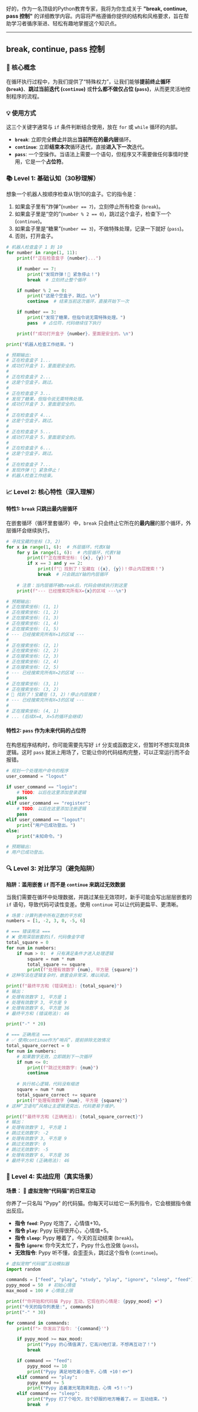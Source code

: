 好的，作为一名顶级的Python教育专家，我将为你生成关于 **"break, continue, pass 控制"** 的详细教学内容。内容将严格遵循你提供的结构和风格要求，旨在帮助学习者循序渐进、轻松有趣地掌握这个知识点。

---

## break, continue, pass 控制

### 🎯 核心概念

在循环执行过程中，为我们提供了“特殊权力”，让我们能够**提前终止循环 (`break`)**、**跳过当前迭代 (`continue`)** 或**什么都不做仅占位 (`pass`)**，从而更灵活地控制程序的流程。

### 💡 使用方式

这三个关键字通常与 `if` 条件判断结合使用，放在 `for` 或 `while` 循环的内部。

- **`break`**: 立即完全**终止**并跳出**当前所在的最内层**循环。
- **`continue`**: 立即**结束本次**循环迭代，直接**进入下一次**迭代。
- **`pass`**: 一个空操作。当语法上需要一个语句，但程序又不需要做任何事情时使用，它是一个**占位符**。

### 📚 Level 1: 基础认知（30秒理解）

想象一个机器人按顺序检查从1到10的盒子。它的指令是：
1.  如果盒子里有“炸弹”(`number == 7`)，立刻停止所有检查 (`break`)。
2.  如果盒子里是“空的”(`number % 2 == 0`)，跳过这个盒子，检查下一个 (`continue`)。
3.  如果盒子里是“糖果”(`number == 3`)，不做特殊处理，记录一下就好 (`pass`)。
4.  否则，打开盒子。

```python
# 机器人检查盒子 1 到 10
for number in range(1, 11):
    print(f"正在检查盒子 {number}...")

    if number == 7:
        print("发现炸弹！🚨 紧急停止！")
        break  # 立刻终止整个循环

    if number % 2 == 0:
        print("这是个空盒子，跳过。\n")
        continue  # 结束当前这次循环，直接开始下一次

    if number == 3:
        print("发现了糖果，但指令说无需特殊处理。")
        pass  # 占位符，代码继续往下执行

    print(f"成功打开盒子 {number}，里面是安全的。\n")

print("机器人检查工作结束。")

# 预期输出:
# 正在检查盒子 1...
# 成功打开盒子 1，里面是安全的。
#
# 正在检查盒子 2...
# 这是个空盒子，跳过。
#
# 正在检查盒子 3...
# 发现了糖果，但指令说无需特殊处理。
# 成功打开盒子 3，里面是安全的。
#
# 正在检查盒子 4...
# 这是个空盒子，跳过。
#
# 正在检查盒子 5...
# 成功打开盒子 5，里面是安全的。
#
# 正在检查盒子 6...
# 这是个空盒子，跳过。
#
# 正在检查盒子 7...
# 发现炸弹！🚨 紧急停止！
# 机器人检查工作结束。
```

### 📈 Level 2: 核心特性（深入理解）

#### 特性1: `break` 只跳出最内层循环

在嵌套循环（循环里套循环）中，`break` 只会终止它所在的**最内层**的那个循环，外层循环会继续执行。

```python
# 寻找宝藏的坐标 (3, 2)
for x in range(1, 6):  # 外层循环，代表X轴
    for y in range(1, 6):  # 内层循环，代表Y轴
        print(f"正在搜索坐标: ({x}, {y})")
        if x == 3 and y == 2:
            print(f"🎉 找到了！宝藏在 ({x}, {y})！停止内层搜索！")
            break  # 只会跳出Y轴的内层循环
    
    # 注意：当内层循环被break后，代码会继续执行到这里
    print(f"--- 已经搜索完所有X={x}的区域 ---\n")

# 预期输出:
# 正在搜索坐标: (1, 1)
# 正在搜索坐标: (1, 2)
# 正在搜索坐标: (1, 3)
# 正在搜索坐标: (1, 4)
# 正在搜索坐标: (1, 5)
# --- 已经搜索完所有X=1的区域 ---
#
# 正在搜索坐标: (2, 1)
# 正在搜索坐标: (2, 2)
# 正在搜索坐标: (2, 3)
# 正在搜索坐标: (2, 4)
# 正在搜索坐标: (2, 5)
# --- 已经搜索完所有X=2的区域 ---
#
# 正在搜索坐标: (3, 1)
# 正在搜索坐标: (3, 2)
# 🎉 找到了！宝藏在 (3, 2)！停止内层搜索！
# --- 已经搜索完所有X=3的区域 ---
#
# 正在搜索坐标: (4, 1)
# ... (后续X=4, X=5的循环会继续)
```

#### 特性2: `pass` 作为未来代码的占位符

在构思程序结构时，你可能需要先写好 `if` 分支或函数定义，但暂时不想实现具体逻辑。这时 `pass` 就派上用场了，它能让你的代码结构完整，可以正常运行而不会报错。

```python
# 规划一个处理用户命令的程序
user_command = "logout"

if user_command == "login":
    # TODO: 以后在这里添加登录逻辑
    pass
elif user_command == "register":
    # TODO: 以后在这里添加注册逻辑
    pass
elif user_command == "logout":
    print("用户已成功登出。")
else:
    print("未知命令。")

# 预期输出:
# 用户已成功登出。
```

### 🔍 Level 3: 对比学习（避免陷阱）

**陷阱：滥用嵌套 `if` 而不是 `continue` 来跳过无效数据**

当我们需要在循环中处理数据，并跳过某些无效项时，新手可能会写出层层嵌套的 `if` 语句，导致代码可读性变差。使用 `continue` 可以让代码更扁平、更清晰。

```python
# 场景：计算列表中所有正数的平方和
numbers = [1, -2, 3, 0, -5, 6]

# === 错误用法 ===
# ❌ 使用深层嵌套的if，代码像金字塔
total_square = 0
for num in numbers:
    if num > 0:  # 只有满足条件才进入处理逻辑
        square = num * num
        total_square += square
        print(f"处理有效数字 {num}, 平方是 {square}")
# 这种写法在逻辑复杂时，嵌套会非常深，难以阅读。

print(f"最终平方和 (错误用法): {total_square}")
# 输出：
# 处理有效数字 1, 平方是 1
# 处理有效数字 3, 平方是 9
# 处理有效数字 6, 平方是 36
# 最终平方和 (错误用法): 46

print("-" * 20)

# === 正确用法 ===
# ✅ 使用continue作为“哨兵”，提前排除无效情况
total_square_correct = 0
for num in numbers:
    # 如果数字无效，立即跳到下一次循环
    if num <= 0:
        print(f"跳过无效数字: {num}")
        continue
    
    # 执行核心逻辑，代码没有缩进
    square = num * num
    total_square_correct += square
    print(f"处理有效数字 {num}, 平方是 {square}")
# 这种“卫语句”风格让主逻辑更突出，代码更易于维护。

print(f"最终平方和 (正确用法): {total_square_correct}")
# 输出：
# 处理有效数字 1, 平方是 1
# 跳过无效数字: -2
# 处理有效数字 3, 平方是 9
# 跳过无效数字: 0
# 跳过无效数字: -5
# 处理有效数字 6, 平方是 36
# 最终平方和 (正确用法): 46
```

### 🚀 Level 4: 实战应用（真实场景）

**场景：** 🐾 **虚拟宠物“代码猫”的日常互动**

你养了一只名叫 "Pypy" 的代码猫。你每天可以给它一系列指令，它会根据指令做出反应。

-   **指令 `feed`**: Pypy 吃饱了，心情值+10。
-   **指令 `play`**: Pypy 玩得很开心，心情值+5。
-   **指令 `sleep`**: Pypy 睡着了，今天的互动结束 (`break`)。
-   **指令 `ignore`**: 你今天太忙了，Pypy 什么也没做 (`pass`)。
-   **无效指令**: Pypy 听不懂，会歪歪头，跳过这个指令 (`continue`)。

```python
# 虚拟宠物“代码猫”互动模拟器
import random

commands = ["feed", "play", "study", "play", "ignore", "sleep", "feed"]
pypy_mood = 50  # 初始心情值
max_mood = 100 # 心情值上限

print(f"你开始和代码猫 Pypy 互动，它现在的心情是: {pypy_mood} ❤️")
print("今天的指令列表是:", commands)
print("-" * 30)

for command in commands:
    print(f"> 你发出了指令: '{command}'")

    if pypy_mood >= max_mood:
        print("Pypy 的心情值满了，它高兴地打滚，不想再互动了！")
        break

    if command == "feed":
        pypy_mood += 10
        print("Pypy 满足地吃着小鱼干，心情 +10！🐟")
    elif command == "play":
        pypy_mood += 5
        print("Pypy 追着激光笔跑来跑去，心情 +5！✨")
    elif command == "sleep":
        print("Pypy 打了个哈欠，找个舒服的地方睡着了。💤 互动结束。")
        break  #